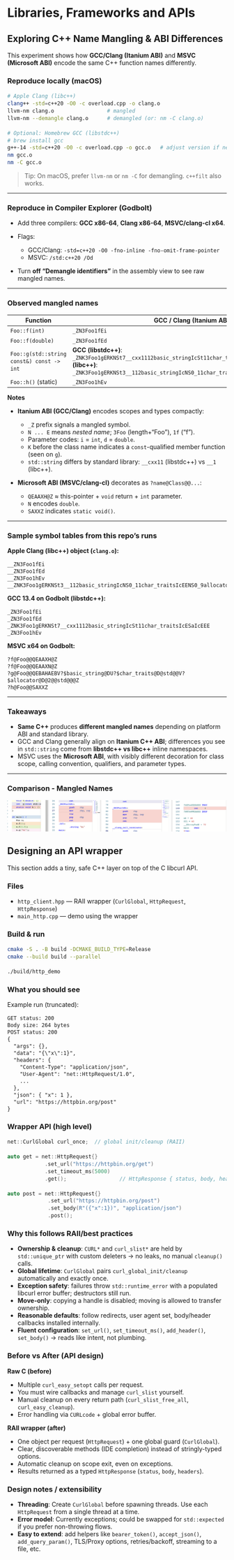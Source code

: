 # Libraries, Frameworks and APIs

## Exploring C++ Name Mangling & ABI Differences

This experiment shows how **GCC/Clang (Itanium ABI)** and **MSVC (Microsoft ABI)** encode the same C++ function names differently.

### Reproduce locally (macOS)

```bash
# Apple Clang (libc++)
clang++ -std=c++20 -O0 -c overload.cpp -o clang.o
llvm-nm clang.o                 # mangled
llvm-nm --demangle clang.o      # demangled (or: nm -C clang.o)

# Optional: Homebrew GCC (libstdc++)
# brew install gcc
g++-14 -std=c++20 -O0 -c overload.cpp -o gcc.o   # adjust version if needed
nm gcc.o
nm -C gcc.o
```

> Tip: On macOS, prefer `llvm-nm` or `nm -C` for demangling. `c++filt` also works.

---

### Reproduce in Compiler Explorer (Godbolt)

* Add three compilers: **GCC x86-64**, **Clang x86-64**, **MSVC/clang-cl x64**.
* Flags:

  * GCC/Clang: `-std=c++20 -O0 -fno-inline -fno-omit-frame-pointer`
  * MSVC: `/std:c++20 /Od`
* Turn **off “Demangle identifiers”** in the assembly view to see raw mangled names.

---

### Observed mangled names

| Function                                  | GCC / Clang (Itanium ABI)                                                                                                                                                                     | MSVC (Microsoft ABI)                                                               |
| ----------------------------------------- | --------------------------------------------------------------------------------------------------------------------------------------------------------------------------------------------- | ---------------------------------------------------------------------------------- |
| `Foo::f(int)`                             | `_ZN3Foo1fEi`                                                                                                                                                                                 | `?f@Foo@@QEAAXH@Z`                                                                 |
| `Foo::f(double)`                          | `_ZN3Foo1fEd`                                                                                                                                                                                 | `?f@Foo@@QEAAXN@Z`                                                                 |
| `Foo::g(std::string const&) const -> int` | **GCC (libstdc++)**: `_ZNK3Foo1gERKNSt7__cxx1112basic_stringIcSt11char_traitsIcESaIcEEE`  **Clang (libc++)**: `_ZNK3Foo1gERKNSt3__112basic_stringIcNS0_11char_traitsIcEENS0_9allocatorIcEEEE` | `?g@Foo@@QEBAHAEBV?$basic_string@DU?$char_traits@D@std@@V?$allocator@D@2@@std@@@Z` |
| `Foo::h()` (static)                       | `_ZN3Foo1hEv`                                                                                                                                                                                 | `?h@Foo@@SAXXZ`                                                                    |

**Notes**

* **Itanium ABI (GCC/Clang)** encodes scopes and types compactly:

  * `_Z` prefix signals a mangled symbol.
  * `N ... E` means *nested name*; `3Foo` (length+“Foo”), `1f` (“f”).
  * Parameter codes: `i` = `int`, `d` = `double`.
  * `K` before the class name indicates a `const`-qualified member function (seen on `g`).
  * `std::string` differs by standard library: `__cxx11` (libstdc++) vs `__1` (libc++).
* **Microsoft ABI (MSVC/clang-cl)** decorates as `?name@Class@@...`:

  * `QEAAXH@Z` ≈ this-pointer + `void` return + `int` parameter.
  * `N` encodes `double`.
  * `SAXXZ` indicates `static void()`.

---

### Sample symbol tables from this repo’s runs

**Apple Clang (libc++) object (`clang.o`):**

```
__ZN3Foo1fEi
__ZN3Foo1fEd
__ZN3Foo1hEv
__ZNK3Foo1gERKNSt3__112basic_stringIcNS0_11char_traitsIcEENS0_9allocatorIcEEEE
```

**GCC 13.4 on Godbolt (libstdc++):**

```
_ZN3Foo1fEi
_ZN3Foo1fEd
_ZNK3Foo1gERKNSt7__cxx1112basic_stringIcSt11char_traitsIcESaIcEEE
_ZN3Foo1hEv
```

**MSVC x64 on Godbolt:**

```
?f@Foo@@QEAAXH@Z
?f@Foo@@QEAAXN@Z
?g@Foo@@QEBAHAEBV?$basic_string@DU?$char_traits@D@std@@V?$allocator@D@2@@std@@@Z
?h@Foo@@SAXXZ
```

---

### Takeaways

* **Same C++** produces **different mangled names** depending on platform ABI and standard library.
* GCC and Clang generally align on **Itanium C++ ABI**; differences you see in `std::string` come from **libstdc++ vs libc++** inline namespaces.
* MSVC uses the **Microsoft ABI**, with visibly different decoration for class scope, calling convention, qualifiers, and parameter types.

---

### Comparison - Mangled Names

![Mangled names: GCC/Clang (Itanium) vs MSVC (Microsoft ABI)](./static_h.png)



## Designing an API wrapper

This section adds a tiny, safe C++ layer on top of the C libcurl API.

### Files

* `http_client.hpp` — RAII wrapper (`CurlGlobal`, `HttpRequest`, `HttpResponse`)
* `main_http.cpp` — demo using the wrapper

### Build & run

```bash
cmake -S . -B build -DCMAKE_BUILD_TYPE=Release
cmake --build build --parallel

./build/http_demo
```

### What you should see

Example run (truncated):

```
GET status: 200
Body size: 264 bytes
POST status: 200
{
  "args": {},
  "data": "{\"x\":1}",
  "headers": {
    "Content-Type": "application/json",
    "User-Agent": "net::HttpRequest/1.0",
    ...
  },
  "json": { "x": 1 },
  "url": "https://httpbin.org/post"
}
```

### Wrapper API (high level)

```cpp
net::CurlGlobal curl_once;  // global init/cleanup (RAII)

auto get = net::HttpRequest{}
            .set_url("https://httpbin.org/get")
            .set_timeout_ms(5000)
            .get();                 // HttpResponse { status, body, headers }

auto post = net::HttpRequest{}
             .set_url("https://httpbin.org/post")
             .set_body(R"({"x":1})", "application/json")
             .post();
```

### Why this follows RAII/best practices

* **Ownership & cleanup**: `CURL*` and `curl_slist*` are held by `std::unique_ptr` with custom deleters → no leaks, no manual `cleanup()` calls.
* **Global lifetime**: `CurlGlobal` pairs `curl_global_init/cleanup` automatically and exactly once.
* **Exception safety**: failures throw `std::runtime_error` with a populated libcurl error buffer; destructors still run.
* **Move-only**: copying a handle is disabled; moving is allowed to transfer ownership.
* **Reasonable defaults**: follow redirects, user agent set, body/header callbacks installed internally.
* **Fluent configuration**: `set_url()`, `set_timeout_ms()`, `add_header()`, `set_body()` → reads like intent, not plumbing.

### Before vs After (API design)

**Raw C (before)**

* Multiple `curl_easy_setopt` calls per request.
* You must wire callbacks and manage `curl_slist` yourself.
* Manual cleanup on every return path (`curl_slist_free_all`, `curl_easy_cleanup`).
* Error handling via `CURLcode` + global error buffer.

**RAII wrapper (after)**

* One object per request (`HttpRequest`) + one global guard (`CurlGlobal`).
* Clear, discoverable methods (IDE completion) instead of stringly-typed options.
* Automatic cleanup on scope exit, even on exceptions.
* Results returned as a typed `HttpResponse` (`status`, `body`, `headers`).

### Design notes / extensibility

* **Threading**: Create `CurlGlobal` before spawning threads. Use each `HttpRequest` from a single thread at a time.
* **Error model**: Currently exceptions; could be swapped for `std::expected` if you prefer non-throwing flows.
* **Easy to extend**: add helpers like `bearer_token()`, `accept_json()`, `add_query_param()`, TLS/Proxy options, retries/backoff, streaming to a file, etc.
